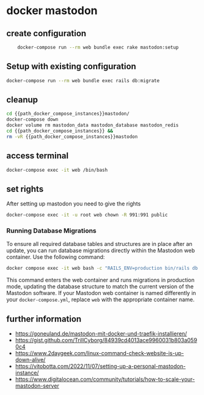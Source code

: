 # docker mastodon

## create configuration
```bash
    docker-compose run --rm web bundle exec rake mastodon:setup
```

## Setup with existing configuration
```bash 
docker-compose run --rm web bundle exec rails db:migrate
```

## cleanup
```bash
cd {{path_docker_compose_instances}}mastodon/
docker-compose down
docker volume rm mastodon_data mastodon_database mastodon_redis
cd {{path_docker_compose_instances}} &&
rm -vR {{path_docker_compose_instances}}mastodon
```

## access terminal
```bash
docker-compose exec -it web /bin/bash
```

## set rights

After setting up mastodon you need to give the rights 

```bash
docker-compose exec -it -u root web chown -R 991:991 public
```

### Running Database Migrations

To ensure all required database tables and structures are in place after an update, you can run database migrations directly within the Mastodon web container. Use the following command:

```bash
docker compose exec -it web bash -c "RAILS_ENV=production bin/rails db:migrate"
```

This command enters the web container and runs migrations in production mode, updating the database structure to match the current version of the Mastodon software. If your Mastodon web container is named differently in your `docker-compose.yml`, replace `web` with the appropriate container name.

## further information
- https://goneuland.de/mastodon-mit-docker-und-traefik-installieren/
- https://gist.github.com/TrillCyborg/84939cd4013ace9960031b803a0590c4
- https://www.2daygeek.com/linux-command-check-website-is-up-down-alive/
- https://vitobotta.com/2022/11/07/setting-up-a-personal-mastodon-instance/
- https://www.digitalocean.com/community/tutorials/how-to-scale-your-mastodon-server

